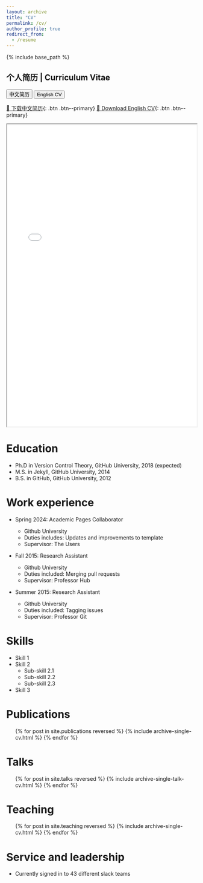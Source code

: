 ```yaml
---
layout: archive
title: "CV"
permalink: /cv/
author_profile: true
redirect_from:
  - /resume
---
```


{% include base_path %}

## 个人简历 | Curriculum Vitae

<div class="btn-group">
  <button onclick="showPDF('cn')" class="btn btn--primary">中文简历</button>
  <button onclick="showPDF('en')" class="btn btn--primary">English CV</button>
</div>

[📄 下载中文简历](/files/resume_cn.pdf){: .btn .btn--primary}
[📄 Download English CV](/files/resume_en.pdf){: .btn .btn--primary}

<iframe id="cv-cn" src="/files/resume_cn.pdf" width="100%" height="800px" style="display:block;">
如果无法显示 PDF，请点击上方链接下载
</iframe>

<iframe id="cv-en" src="/files/resume_en.pdf" width="100%" height="800px" style="display:none;">
If PDF cannot be displayed, please click the download link above
</iframe>

<script>
function showPDF(lang) {
    if (lang === 'cn') {
        document.getElementById('cv-cn').style.display = 'block';
        document.getElementById('cv-en').style.display = 'none';
    } else {
        document.getElementById('cv-cn').style.display = 'none';
        document.getElementById('cv-en').style.display = 'block';
    }
}
</script>

Education
======
* Ph.D in Version Control Theory, GitHub University, 2018 (expected)
* M.S. in Jekyll, GitHub University, 2014
* B.S. in GitHub, GitHub University, 2012

Work experience
======
* Spring 2024: Academic Pages Collaborator
  * Github University
  * Duties includes: Updates and improvements to template
  * Supervisor: The Users

* Fall 2015: Research Assistant
  * Github University
  * Duties included: Merging pull requests
  * Supervisor: Professor Hub

* Summer 2015: Research Assistant
  * Github University
  * Duties included: Tagging issues
  * Supervisor: Professor Git
  
Skills
======
* Skill 1
* Skill 2
  * Sub-skill 2.1
  * Sub-skill 2.2
  * Sub-skill 2.3
* Skill 3

Publications
======
  <ul>{% for post in site.publications reversed %}
    {% include archive-single-cv.html %}
  {% endfor %}</ul>
  
Talks
======
  <ul>{% for post in site.talks reversed %}
    {% include archive-single-talk-cv.html  %}
  {% endfor %}</ul>
  
Teaching
======
  <ul>{% for post in site.teaching reversed %}
    {% include archive-single-cv.html %}
  {% endfor %}</ul>
  
Service and leadership
======
* Currently signed in to 43 different slack teams
